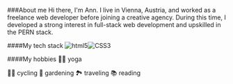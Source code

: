 ###About me
Hi there, I'm Ann.
I live in Vienna, Austria, and worked as a freelance web developer before joining a creative agency.
During this time, I developed a strong interest in full-stack web development and upskilled in the PERN stack.

####My tech stack
![html5](https://github.com/user-attachments/assets/440ef604-a26f-480d-a171-c2a3b12bb809)![CSS3](https://github.com/user-attachments/assets/80824832-e161-4323-a5fa-7cab4725eb7f)

####My hobbies
🧘‍♀️ yoga

🚵‍♀️ cycling
🌹 gardening
🏞 traveling
📚 reading
